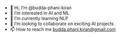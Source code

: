 - 👋 Hi, I’m @budda-phani-kiran
- 👀 I’m interested in AI and ML
- 🌱 I’m currently learning NLP
- 💞️ I’m looking to collaborate on exciting AI projects
- 📫 How to reach me budda.phani.kiran@gmail.com

<!---
budda-phani-kiran/budda-phani-kiran is a ✨ special ✨ repository because its `README.md` (this file) appears on your GitHub profile.
You can click the Preview link to take a look at your changes.
--->
